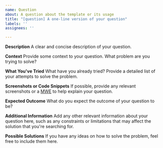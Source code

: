 ```yaml
---
name: Question
about: A question about the template or its usage
title: "[question] A one-line version of your question"
labels: ''
assignees: ''

---
```


**Description**
A clear and concise description of your question.

<!-- Delete the items that are irrelevant to you -->
**Context**
Provide some context to your question. What problem are you trying to solve?

**What You've Tried**
What have you already tried? Provide a detailed list of your attempts to solve the problem.

**Screenshots or Code Snippets**
If possible, provide any relevant screenshots or a [MWE](https://tex.meta.stackexchange.com/q/228/7561) to help explain your question.

**Expected Outcome**
What do you expect the outcome of your question to be?

**Additional Information**
Add any other relevant information about your question here, such as any constraints or limitations that may affect the solution that you're searching for. 

**Possible Solutions**
If you have any ideas on how to solve the problem, feel free to include them here.
